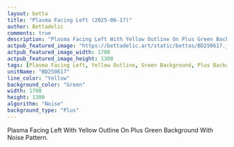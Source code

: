 ```yaml
---
layout: betta
title: "Plasma Facing Left (2025-06-17)"
author: Bettadelic
comments: true
description: "Plasma Facing Left With Yellow Outline On Plus Green Background With Noise Pattern."
actpub_featured_image: "https://bettadelic.art/static/bettas/BD250617.jpg"
actpub_featured_image_width: 1700
actpub_featured_image_height: 1300
tags: [Plasma Facing Left, Yellow Outline, Green Background, Plus Background Pattern, Noise Pattern, June 2025]
unitName: "BD250617"
line_color: "Yellow"
background_color: "Green"
width: 1700
height: 1300
algorithm: "Noise"
background_type: "Plus"
---
```


Plasma Facing Left With Yellow Outline On Plus Green Background With Noise Pattern.
